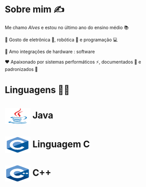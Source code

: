 # Sobre mim ✍️

Me chamo *Alves* e estou no último ano do ensino médio 📚

💙 Gosto de eletrônica  💾, robótica  🤖 e programação 💻

💚 Amo integrações de hardware : software

❤️ Apaixonado por sistemas performáticos ⚡, documentados 📄 e padronizados 📏

# Linguagens 👨‍💻

# <img align="center" alt="Java image" height="50" width="80" src="https://raw.githubusercontent.com/devicons/devicon/master/icons/java/java-original.svg"> Java

# <img align="center" alt="C image" height="50" width="80" src="https://raw.githubusercontent.com/devicons/devicon/master/icons/c/c-original.svg"> Linguagem C

# <img align="center" alt="Cpp image" height="50" width="80" src="https://raw.githubusercontent.com/devicons/devicon/master/icons/cplusplus/cplusplus-original.svg"> C++
